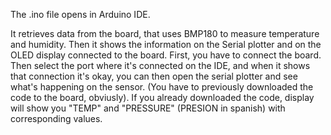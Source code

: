 The .ino file opens in Arduino IDE.

It retrieves data from the board, that uses BMP180 to measure temperature and humidity. Then it shows the information on the Serial plotter and on the OLED display connected to the board.
First, you have to connect the board. Then select the port where it's connected on the IDE, and when it shows that connection it's okay, you can then open the serial plotter and see what's happening on the sensor.
(You have to previously downloaded the code to the board, obviusly). If you already downloaded the code, display will show you "TEMP" and "PRESSURE" (PRESION in spanish) with corresponding values.
